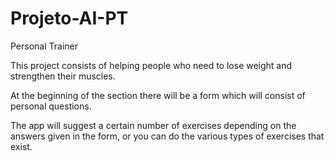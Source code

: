 # Projeto-AI-PT
Personal Trainer


This project consists of helping people who need to lose weight and strengthen their muscles.

At the beginning of the section there will be a form which will consist of personal questions.

The app will suggest a certain number of exercises depending on the answers given in the form, or you can do the various types of exercises that exist.
